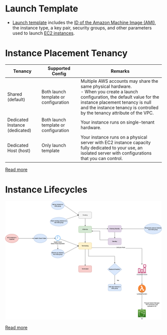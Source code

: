 # Launch Template
- [Launch template](https://docs.aws.amazon.com/autoscaling/ec2/userguide/create-launch-template.html) includes the [ID of the Amazon Machine Image (AMI)](../../2_ComputeServices/AmazonEC2/AmazonMachineImages.md), the instance type, a key pair, security groups, and other parameters used to launch [EC2 instances](../../2_ComputeServices/AmazonEC2/Readme.md).

# Instance Placement Tenancy

| Tenancy                        | Supported Config                      | Remarks                                                                                                                                                                                                                                            |
|--------------------------------|---------------------------------------|----------------------------------------------------------------------------------------------------------------------------------------------------------------------------------------------------------------------------------------------------|
| Shared (default)               | Both launch template or configuration | Multiple AWS accounts may share the same physical hardware.<br/>- When you create a launch configuration, the default value for the instance placement tenancy is null and the instance tenancy is controlled by the tenancy attribute of the VPC. |
| Dedicated Instance (dedicated) | Both launch template or configuration | Your instance runs on single-tenant hardware.                                                                                                                                                                                                      |
| Dedicated Host (host)          | Only launch template                  | Your instance runs on a physical server with EC2 instance capacity fully dedicated to your use, an isolated server with configurations that you can control.                                                                                       |

[Read more](https://docs.aws.amazon.com/autoscaling/ec2/userguide/auto-scaling-dedicated-instances.html)

# Instance Lifecycles

![img.png](assets/ASG-Instance-LifeCycle.png)

[Read more](https://docs.aws.amazon.com/autoscaling/ec2/userguide/ec2-auto-scaling-lifecycle.html)